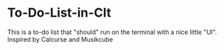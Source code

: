 # To-Do-List-in-Clt
This is a to-do list that "should" run on the terminal with a nice little "UI". Inspired by Calcurse and Musikcube
